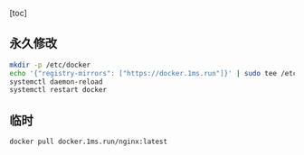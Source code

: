 [toc]

## 永久修改

```bash
mkdir -p /etc/docker
echo '{"registry-mirrors": ["https://docker.1ms.run"]}' | sudo tee /etc/docker/daemon.json > /dev/null
systemctl daemon-reload
systemctl restart docker
```

## 临时

```bash
docker pull docker.1ms.run/nginx:latest
```

